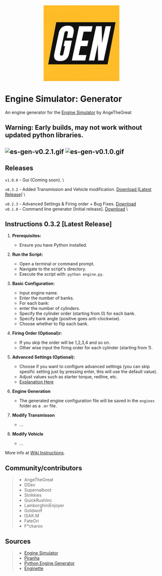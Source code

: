 <p align="center"><img src="https://github.com/AaronsLifeGame/es-generator/blob/main/public/es-gen.png" width="250" height="250"></p>

# Engine Simulator: Generator
An engine generator for the [Engine Simulator](https://github.com/ange-yaghi/engine-sim) by AngeTheGreat
  
## Warning: Early builds, may not work without updated python libraries.

![es-gen-v0.2.1.gif](https://github.com/AaronsLifeGame/es-generator/blob/main/public/es-gen-v0.2.1.gif)
![es-gen-v0.1.0.gif](https://github.com/AaronsLifeGame/es-generator/blob/main/public/es-gen-v0.1.0.gif)
---

## Releases
`v1.0.0` - Gui (Coming soon). \

`v0.3.2` - Added Transmission and Vehicle modification. [Download [Latest Release]](https://github.com/AaronsLifeGame/es-generator/releases/download/v0.3.2/es-gen-v0.3.2.zip) \

`v0.2.3` - Advanced Settings & Firing order + Bug Fixes. [Download](https://github.com/AaronsLifeGame/es-generator/releases/download/v0.2.3/es-gen-v0.2.3.zip) \
`v0.1.0` - Command line generator [Initial release]. [Download](https://github.com/AaronsLifeGame/es-generator/releases/download/v0.1.0/es-gen-v0.1.0.zip) \


## Instructions 0.3.2 [Latest Release]
1. **Prerequisites:**
   - Ensure you have Python installed.

2. **Run the Script:**
   - Open a terminal or command prompt.
   - Navigate to the script's directory.
   - Execute the script with: `python engine.py`.

3. **Basic Configuration:**
   - Input engine name.
   - Enter the number of banks.
   - For each bank:
   - enter the number of cylinders.
   - Specify the cylinder order (starting from 0) for each bank.
   - Specify bank angle (positive goes anti-clockwise).
   - Choose whether to flip each bank.

4. **Firing Order (Optional)r:**
   - If you skip the order will be 1,2,3,4 and so on.
   - Other wise input the firing order for each cylinder (starting from 1).

5. **Advanced Settings (Optional):**
   - Choose if you want to configure advanced settings (you can skip spesific setting just by pressing enter, this will use the default value).
   - Adjust values such as starter torque, redline, etc.
   - [Explanation Here](https://github.com/AaronsLifeGame/es-generator/wiki/Instructions#v020)  

6. **Engine Generation**
   - The generated engine configuration file will be saved in the `engines` folder as a `.mr` file.

7. **Modify Transmisson** 
   - ...

8. **Modify Vehicle**
   - ...

More info at [Wiki Instructions](https://github.com/AaronsLifeGame/es-generator/wiki/Instructions).

## Community/contributors
>- AngeTheGreat
>- DDev
>- Supernalboot
>- Strikkies
>- QuickRushInc
>- LamborghiniEnjoyer
>- Goldwolf
>- ISAK.M
>- FateOri
>- F*ckaroo
  
## Sources
>- [Engine Simulator](https://github.com/ange-yaghi/engine-sim)
>- [Piranha](https://github.com/ange-yaghi/piranha)
>- [Python Engine Generator](https://github.com/ange-yaghi/engine-generator)
>- [Enginette](https://github.com/Enginette/enginette)
